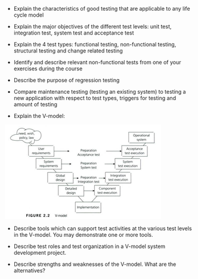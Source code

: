 - Explain the characteristics of good testing that are applicable to any life cycle model

- Explain the major objectives of the different test levels: unit test, integration test, system test and acceptance test

- Explain the 4 test types: functional testing, non-functional testing, structural testing and change related testing

- Identify and describe relevant non-functional tests from one of your exercises during the course

- Describe the purpose of regression testing

- Compare maintenance testing (testing an existing system) to testing a new application with respect to test types, triggers for testing and amount of testing 

- Explain the V-model:

![figure-2-2-v-model image illustration](/week-1/figure-2-2-v-model.png)



- Describe tools which can support test activities at the various test levels in the V-model. You may demonstrate one or more tools.

- Describe test roles and test organization in a V-model system development project.

- Describe strengths and weaknesses of the V-model. What are the alternatives?

